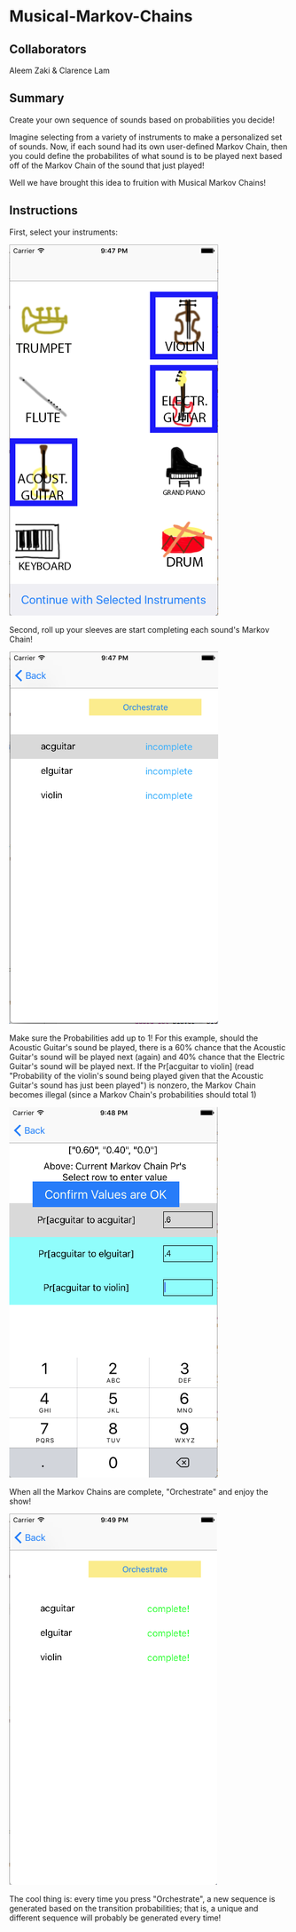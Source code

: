 # Musical-Markov-Chains

## Collaborators ##

Aleem Zaki & Clarence Lam

## Summary ##

Create your own sequence of sounds based on probabilities you decide! 

Imagine selecting from a variety of instruments to make a personalized set of sounds. Now, if each sound had its own user-defined Markov Chain, then you could define the probabilites of what sound is to be played next based off of the Markov Chain of the sound that just played!

Well we have brought this idea to fruition with Musical Markov Chains!

## Instructions ##

First, select your instruments:

![](/exA.png)

Second, roll up your sleeves are start completing each sound's Markov Chain!

![](/exB.png)

Make sure the Probabilities add up to 1! For this example, should the Acoustic Guitar's sound be played, there is a 60% chance that the Acoustic Guitar's sound will be played next (again) and 40% chance that the Electric Guitar's sound will be played next. If the Pr[acguitar to violin] (read "Probability of the violin's sound being played given that the Acoustic Guitar's sound has just been played") is nonzero, the Markov Chain becomes illegal (since a Markov Chain's probabilities should total 1)

![](/exC.png)

When all the Markov Chains are complete, "Orchestrate" and enjoy the show!

![](/exD.png)

The cool thing is: every time you press "Orchestrate", a new sequence is generated based on the transition probabilities; that is, a unique and different sequence will probably be generated every time!
